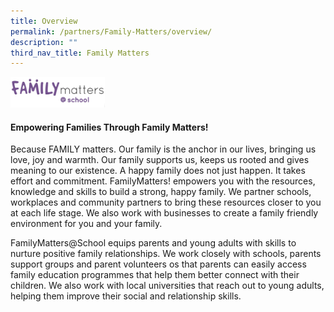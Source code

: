 ```yaml
---
title: Overview
permalink: /partners/Family-Matters/overview/
description: ""
third_nav_title: Family Matters
---
```

<img src="/images/fam.png" style="width:30%">

#### Empowering Families Through Family Matters!  

Because FAMILY matters. Our family is the anchor in our lives, bringing us love, joy and warmth. Our family supports us, keeps us rooted and gives meaning to our existence. A happy family does not just happen. It takes effort and commitment. FamilyMatters! empowers you with the resources, knowledge and skills to build a strong, happy family. We partner schools, workplaces and community partners to bring these resources closer to you at each life stage. We also work with businesses to create a family friendly environment for you and your family.

FamilyMatters@School equips parents and young adults with skills to nurture positive family relationships. We work closely with schools, parents support groups and parent volunteers os that parents can easily access family education programmes that help them better connect with their children. We also work with local universities that reach out to young adults, helping them improve their social and relationship skills.